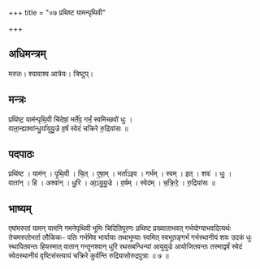 +++
title = "०७ प्रथिष्ट यामन्पृथिवी"

+++
## अधिमन्त्रम्
मरुतः। श्यावाश्व आत्रेयः। त्रिष्टुप्।

## मन्त्रः
प्रथि॑ष्ट॒ याम॑न्पृथि॒वी चि॑देषां॒ भर्ते॑व॒ गर्भं॒ स्वमिच्छवो॑ धुः ।  
वाता॒न्ह्यश्वा॑न्धु॒र्या॑युयु॒ज्रे व॒र्षं स्वेदं॑ चक्रिरे रु॒द्रिया॑सः ॥

## पदपाठः
प्रथि॑ष्ट । याम॑न् । पृ॒थि॒वी । चि॒त् । ए॒षा॒म् । भर्ता॑ऽइव । गर्भ॑म् । स्वम् । इत् । शवः॑ । धुः॒ ।  
वाता॑न् । हि । अश्वा॑न् । धु॒रि । आ॒ऽयु॒यु॒ज्रे । व॒र्षम् । स्वेद॑म् । च॒क्रि॒रे॒ । रु॒द्रिया॑सः ॥

## भाष्यम्
एषांमरुतां यामन् यामनि गमनेपृथिवी भूमिः चिदितिपूरणः प्रथिष्ट प्रख्याताभवत् गर्भयोग्याभवदित्यर्थः तेचमरुतोभर्ता लौकिकः- पतिः गर्भमिव भार्यायाः तथाभूम्याः स्वमित् स्वभूतङ्गर्भं गर्भस्थानीयं शवः उदकं धुः स्थापितवन्तः हियस्मात् वातान् गन्तॄनश्वान् धुरि रथसबन्धिन्यां आयुयुज्रे आयोजितवन्तः तस्माद्वर्षं स्वेदं स्वेदस्थानीयं वृष्टिसंस्त्यायं चक्रिरे कुर्वन्ति रुद्रियासोरुद्रपुत्राः ॥ ७ ॥